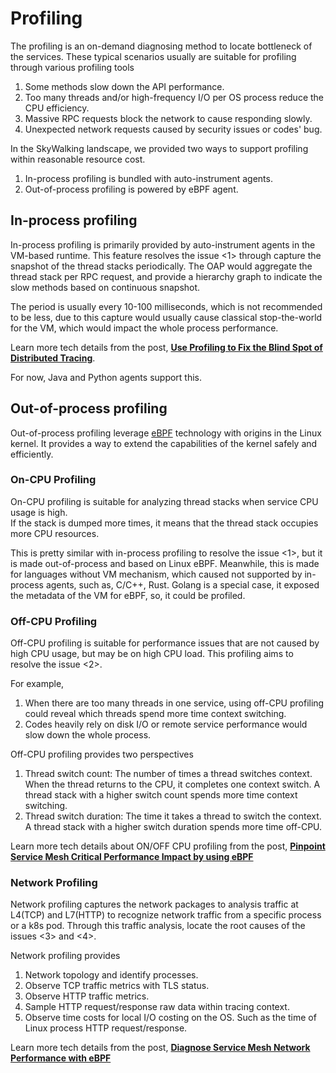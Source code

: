 # Profiling

The profiling is an on-demand diagnosing method to locate bottleneck of the services.
These typical scenarios usually are suitable for profiling through various profiling tools

1. Some methods slow down the API performance.
2. Too many threads and/or high-frequency I/O per OS process reduce the CPU efficiency.
3. Massive RPC requests block the network to cause responding slowly.
4. Unexpected network requests caused by security issues or codes' bug.

In the SkyWalking landscape, we provided two ways to support profiling within reasonable resource cost.

1. In-process profiling is bundled with auto-instrument agents.
2. Out-of-process profiling is powered by eBPF agent.

## In-process profiling

In-process profiling is primarily provided by auto-instrument agents in the VM-based runtime.
This feature resolves the issue <1> through capture the snapshot of the thread stacks periodically.
The OAP would aggregate the thread stack per RPC request, and provide a hierarchy graph to indicate the slow methods
based
on continuous snapshot.

The period is usually every 10-100 milliseconds, which is not recommended to be less, due to this capture would usually
cause classical stop-the-world for the VM, which would impact the whole process performance.

Learn more tech details from the post, [**Use Profiling to Fix the Blind Spot of Distributed
Tracing**](sdk-profiling.md).

For now, Java and Python agents support this.

## Out-of-process profiling

Out-of-process profiling leverage [eBPF](https://ebpf.io/) technology with origins in the Linux kernel.
It provides a way to extend the capabilities of the kernel safely and efficiently.

### On-CPU Profiling

On-CPU profiling is suitable for analyzing thread stacks when service CPU usage is high.  
If the stack is dumped more times, it means that the thread stack occupies more CPU resources.

This is pretty similar with in-process profiling to resolve the issue <1>, but it is made out-of-process and based on
Linux eBPF.
Meanwhile, this is made for languages without VM mechanism, which caused not supported by in-process agents, such as,
C/C++, Rust. Golang is a special case, it exposed the metadata of the VM for eBPF, so, it could be profiled.

### Off-CPU Profiling

Off-CPU profiling is suitable for performance issues that are not caused by high CPU usage, but may be on high CPU load.
This profiling aims to resolve the issue <2>.

For example,

1. When there are too many threads in one service, using off-CPU profiling could reveal which threads spend
   more time context switching.
2. Codes heavily rely on disk I/O or remote service performance would slow down the whole process.

Off-CPU profiling provides two perspectives

1. Thread switch count: The number of times a thread switches context. When the thread returns to the CPU, it completes
   one context switch. A thread stack with a higher switch count spends more time context switching.
2. Thread switch duration: The time it takes a thread to switch the context. A thread stack with a higher switch
   duration spends more time off-CPU.

Learn more tech details about ON/OFF CPU profiling from the post, [**Pinpoint Service Mesh Critical Performance Impact
by using eBPF**](ebpf-cpu-profiling.md)

### Network Profiling

Network profiling captures the network packages to analysis traffic at L4(TCP) and L7(HTTP) to recognize network traffic
from a specific process or a k8s pod. Through this traffic analysis, locate the root causes of the issues <3> and <4>.

Network profiling provides

1. Network topology and identify processes.
2. Observe TCP traffic metrics with TLS status.
3. Observe HTTP traffic metrics.
4. Sample HTTP request/response raw data within tracing context.
5. Observe time costs for local I/O costing on the OS. Such as the time of Linux process HTTP request/response.

Learn more tech details from the post, [**Diagnose Service Mesh Network Performance with
eBPF**](../academy/diagnose-service-mesh-network-performance-with-ebpf.md)